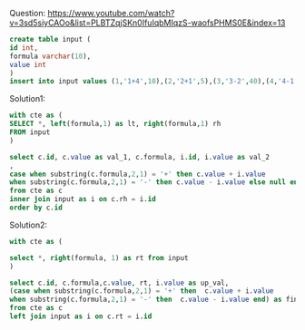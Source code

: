 Question: https://www.youtube.com/watch?v=3sd5siyCAOo&list=PLBTZqjSKn0IfuIqbMIqzS-waofsPHMS0E&index=13


```sql
create table input (
id int,
formula varchar(10),
value int
)
insert into input values (1,'1+4',10),(2,'2+1',5),(3,'3-2',40),(4,'4-1',20)

```

Solution1:

```sql
with cte as (
SELECT *, left(formula,1) as lt, right(formula,1) rh
FROM input
)

select c.id, c.value as val_1, c.formula, i.id, i.value as val_2
, 
case when substring(c.formula,2,1) = '+' then c.value + i.value 
when substring(c.formula,2,1) = '-' then c.value - i.value else null end as new_value
from cte as c
inner join input as i on c.rh = i.id 
order by c.id 
```

Solution2: 

```sql
with cte as (

select *, right(formula, 1) as rt from input
)

select c.id, c.formula,c.value, rt, i.value as up_val,
(case when substring(c.formula,2,1) = '+' then  c.value + i.value 
when substring(c.formula,2,1) = '-' then  c.value - i.value end) as final_val
from cte as c
left join input as i on c.rt = i.id
```